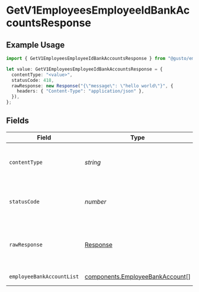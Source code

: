# GetV1EmployeesEmployeeIdBankAccountsResponse

## Example Usage

```typescript
import { GetV1EmployeesEmployeeIdBankAccountsResponse } from "@gusto/embedded-api/models/operations/getv1employeesemployeeidbankaccounts.js";

let value: GetV1EmployeesEmployeeIdBankAccountsResponse = {
  contentType: "<value>",
  statusCode: 418,
  rawResponse: new Response("{\"message\": \"hello world\"}", {
    headers: { "Content-Type": "application/json" },
  }),
};
```

## Fields

| Field                                                                              | Type                                                                               | Required                                                                           | Description                                                                        |
| ---------------------------------------------------------------------------------- | ---------------------------------------------------------------------------------- | ---------------------------------------------------------------------------------- | ---------------------------------------------------------------------------------- |
| `contentType`                                                                      | *string*                                                                           | :heavy_check_mark:                                                                 | HTTP response content type for this operation                                      |
| `statusCode`                                                                       | *number*                                                                           | :heavy_check_mark:                                                                 | HTTP response status code for this operation                                       |
| `rawResponse`                                                                      | [Response](https://developer.mozilla.org/en-US/docs/Web/API/Response)              | :heavy_check_mark:                                                                 | Raw HTTP response; suitable for custom response parsing                            |
| `employeeBankAccountList`                                                          | [components.EmployeeBankAccount](../../models/components/employeebankaccount.md)[] | :heavy_minus_sign:                                                                 | Example response                                                                   |